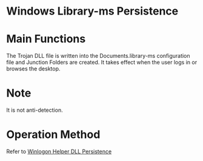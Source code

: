 # Windows Library-ms Persistence

# Main Functions
The Trojan DLL file is written into the Documents.library-ms configuration file and Junction Folders are created.
It takes effect when the user logs in or browses the desktop.

# Note
It is not anti-detection.

# Operation Method
Refer to [Winlogon Helper DLL Persistence](./Persistence_WinlogonHelperDLL_Windows)
